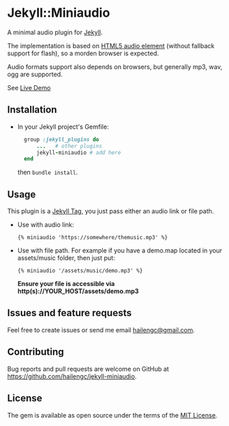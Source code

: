 # Jekyll::Miniaudio

A minimal audio plugin for [Jekyll](https://jekyllrb.com/).

The implementation is based on [HTML5 audio element](https://www.w3schools.com/html/html5_audio.asp) (without fallback support for flash), so a morden browser is expected.

Audio formats support also depends on browsers, but generally mp3, wav, ogg are supported.

See [Live Demo](https://hailengc.github.io/jekyll-miniaudio)

## Installation

- In your Jekyll project's Gemfile:
  ```ruby
    group :jekyll_plugins do
        ...   # other plugins
        jekyll-miniaudio # add here
    end
  ```
  then `bundle install`.

## Usage

This plugin is a [Jekyll Tag](https://jekyllrb.com/docs/plugins/tags/), you just pass either an audio link or file path.

- Use with audio link:

  `{% miniaudio 'https://somewhere/themusic.mp3' %}`

- Use with file path. For example if you have a demo.map located in your assets/music folder, then just put:

  `{% miniaudio '/assets/music/demo.mp3' %}`

  **Ensure your file is accessible via http(s)://YOUR_HOST/assets/demo.mp3**

## Issues and feature requests

Feel free to create issues or send me email hailengc@gmail.com.

## Contributing

Bug reports and pull requests are welcome on GitHub at https://github.com/hailengc/jekyll-miniaudio.

## License

The gem is available as open source under the terms of the [MIT License](https://opensource.org/licenses/MIT).
